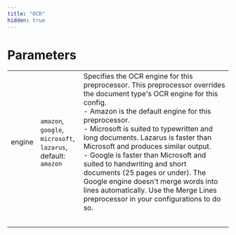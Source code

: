```yaml
---
title: "OCR"
hidden: true
---
```




Parameters
====

|        |                                                              |                                                              |
| ------ | ------------------------------------------------------------ | ------------------------------------------------------------ |
| engine | `amazon`,<br/>`google`,<br>`microsoft`,<br/>`lazarus`,<br/>default: `amazon` | Specifies the OCR engine for this preprocessor. This preprocessor overrides the document type's OCR engine for this config.<br/> - Amazon is the default engine for this preprocessor.<br/>- Microsoft is suited to typewritten and long documents. Lazarus is faster than Microsoft and produces similar output.<br/>- Google is faster than Microsoft and suited to handwriting and short documents (25 pages or under). The Google engine doesn't merge words into lines automatically. Use the Merge Lines preprocessor in your configurations to do so. |
|        |                                                              |                                                              |
|        |                                                              |                                                              |
|        |                                                              |                                                              |
|        |                                                              |                                                              |
|        |                                                              |                                                              |

